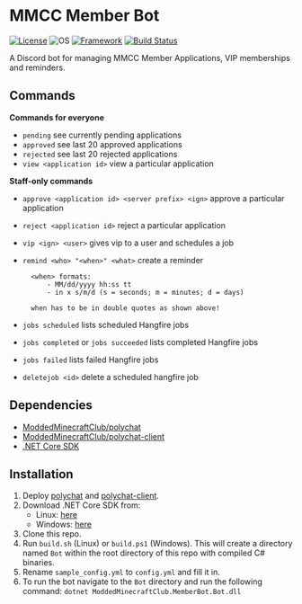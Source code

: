 # MMCC Member Bot
[![License](https://img.shields.io/badge/license-GPL--3.0-blue)](https://github.com/ModdedMinecraftClub/mmcc-member-bot/blob/master/LICENSE)
![OS](https://img.shields.io/badge/platform-linux%20%7C%20windows-orange)
[![Framework](https://img.shields.io/badge/framework-.NET%20Core%202.2-blueviolet)](https://dotnet.microsoft.com/download)
[![Build Status](https://travis-ci.org/ModdedMinecraftClub/mmcc-member-bot.svg?branch=master)](https://travis-ci.org/ModdedMinecraftClub/mmcc-member-bot)

A Discord bot for managing MMCC Member Applications, VIP memberships and reminders.

## Commands
**Commands for everyone**
- `pending` see currently pending applications
- `approved` see last 20 approved applications
- `rejected` see last 20 rejected applications
- `view <application id>` view a particular application

**Staff-only commands**
- `approve <application id> <server prefix> <ign>` approve a particular application
- `reject <application id>` reject a particular application
- `vip <ign> <user>` gives vip to a user and schedules a job
- `remind <who> "<when>" <what>` create a reminder

        <when> formats:
            - MM/dd/yyyy hh:ss tt
            - in x s/m/d (s = seconds; m = minutes; d = days)

        when has to be in double quotes as shown above!
- `jobs scheduled` lists scheduled Hangfire jobs
- `jobs completed` or `jobs succeeded` lists completed Hangfire jobs
- `jobs failed` lists failed Hangfire jobs
- `deletejob <id>` delete a scheduled hangfire job

## Dependencies
- [ModdedMinecraftClub/polychat](https://github.com/ModdedMinecraftClub/polychat)
- [ModdedMinecraftClub/polychat-client](https://github.com/ModdedMinecraftClub/polychat)
- [.NET Core SDK](https://dotnet.microsoft.com/download)

## Installation
1. Deploy [polychat](https://github.com/ModdedMinecraftClub/polychat) and [polychat-client](https://github.com/ModdedMinecraftClub/polychat-client).
2. Download .NET Core SDK from:
    - Linux: [here](https://dotnet.microsoft.com/download/linux-package-manager/rhel/sdk-current)
    - Windows: [here](https://dotnet.microsoft.com/download/thank-you/dotnet-sdk-2.2.401-windows-x64-installer)
3. Clone this repo.
4. Run `build.sh` (Linux) or `build.ps1` (Windows). This will create a directory named `Bot` within the root directory of this repo with compiled C# binaries.
5. Rename `sample_config.yml` to `config.yml` and fill it in.
6. To run the bot navigate to the `Bot` directory and run the following command:
`dotnet ModdedMinecraftClub.MemberBot.Bot.dll`

